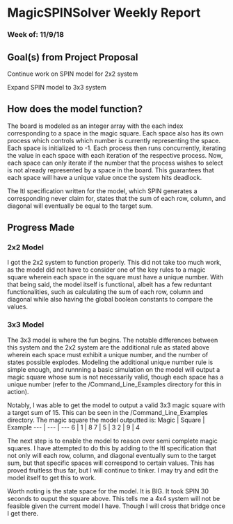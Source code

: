 # MagicSPINSolver Weekly Report
### Week of: 11/9/18

## Goal(s) from Project Proposal
Continue work on SPIN model for 2x2 system

Expand SPIN model to 3x3 system

## How does the model function?
The board is modeled as an integer array with the each index corresponding to a space in the magic square. Each space also has its own process which controls which number is currently representing the space. Each space is initialized to -1. Each process then runs concurrently, iterating the value in each space with each iteration of the respective process. Now, each space can only iterate if the number that the process wishes to select is not already represented by a space in the board. This guarantees that each space will have a unique value once the system hits deadlock. 

The ltl specification written for the model, which SPIN generates a corresponding never claim for, states that the sum of each row, column, and diagonal will eventually be equal to the target sum.

## Progress Made
### 2x2 Model
I got the 2x2 system to function properly. This did not take too much work, as the model did not have to consider one of the key rules to a magic square wherein each space in the square must have a unique number. With that being said, the model itself is functional, albeit has a few reduntant functionalities, such as calculating the sum of each row, column and diagonal while also having the global boolean constants to compare the values.

### 3x3 Model
The 3x3 model is where the fun begins. The notable differences between this system and the 2x2 system are the additional rule as stated above wherein each space must exhibit a unique number, and the number of states possible explodes. Modeling the additional unique number rule is simple enough, and runnning a basic simulation on the model will output a magic square whose sum is not necessarily valid, though each space has a unique number (refer to the /Command_Line_Examples directory for this in action). 

Notably, I was able to get the model to output a valid 3x3 magic square with a target sum of 15. This can be seen in the /Command_Line_Examples directory. The magic square the model outputted is:
Magic | Square | Example
 --- | --- | ---
 6 | 1 | 8 
 7 | 5 | 3 
 2 | 9 | 4 

The next step is to enable the model to reason over semi complete magic squares. I have attempted to do this by adding to the ltl specification that not only will each row, column, and diagonal eventually sum to the target sum, but that specific spaces will correspond to certain values. This has proved fruitless thus far, but I will continue to tinker. I may try and edit the model itself to get this to work.

Worth noting is the state space for the model. It is BIG. It took SPIN 30 seconds to ouput the square above. This tells me a 4x4 system will not be feasible given the current model I have. Though I will cross that bridge once I get there.